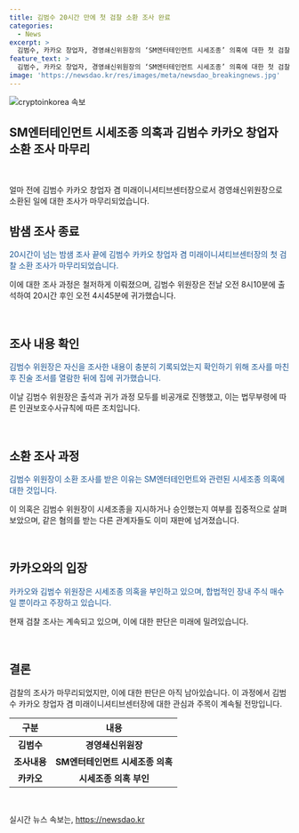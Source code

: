 ```yaml
---
title: 김범수 20시간 만에 첫 검찰 소환 조사 완료
categories:
  - News
excerpt: >
  김범수, 카카오 창업자, 경영쇄신위원장의 ‘SM엔터테인먼트 시세조종’ 의혹에 대한 첫 검찰 소환 조사를 20시간 넘는 밤샘 조사를 통해 마친 후 귀가했다. 검찰은 김 위원장이 시세조종을 지시하거나 승인했는지 여부를 집중적으로 살펴봤다. 이에 대한 김 의장과 카카오 측은 혐의를 부인 중이다.
feature_text: >
  김범수, 카카오 창업자, 경영쇄신위원장의 ‘SM엔터테인먼트 시세조종’ 의혹에 대한 첫 검찰 소환 조사를 20시간 넘는 밤샘 조사를 통해 마친 후 귀가했다. 검찰은 김 위원장이 시세조종을 지시하거나 승인했는지 여부를 집중적으로 살펴봤다. 이에 대한 김 의장과 카카오 측은 혐의를 부인 중이다.
image: 'https://newsdao.kr/res/images/meta/newsdao_breakingnews.jpg'
---
```


<p><img src="https://newsdao.kr/res/images/meta/newsdao_breakingnews.jpg" alt="cryptoinkorea 속보" /></p>

<h2 data-ke-size="size36">SM엔터테인먼트 시세조종 의혹과 김범수 카카오 창업자 소환 조사 마무리</h2>

<p data-ke-size="size16">&nbsp;</p>

<p>얼마 전에 김범수 카카오 창업자 겸 미래이니셔티브센터장으로서 경영쇄신위원장으로 소환된 일에 대한 조사가 마무리되었습니다.</p>

<h2 data-ke-size="size26">밤샘 조사 종료</h2>

<p><span style="color: #1a5490;">20시간이 넘는 밤샘 조사 끝에 김범수 카카오 창업자 겸 미래이니셔티브센터장의 첫 검찰 소환 조사가 마무리되었습니다.</span></p>

<p>이에 대한 조사 과정은 철저하게 이뤄졌으며, 김범수 위원장은 전날 오전 8시10분에 출석하여 20시간 후인 오전 4시45분에 귀가했습니다.</p>

<p data-ke-size="size16">&nbsp;</p>

<h2 data-ke-size="size26">조사 내용 확인</h2>

<p><span style="color: #1a5490;">김범수 위원장은 자신을 조사한 내용이 충분히 기록되었는지 확인하기 위해 조사를 마친 후 진술 조서를 열람한 뒤에 집에 귀가했습니다.</span></p>

<p>이날 김범수 위원장은 출석과 귀가 과정 모두를 비공개로 진행했고, 이는 법무부령에 따른 인권보호수사규칙에 따른 조치입니다.</p>

<p data-ke-size="size16">&nbsp;</p>

<h2 data-ke-size="size26">소환 조사 과정</h2>

<p><span style="color: #1a5490;">김범수 위원장이 소환 조사를 받은 이유는 SM엔터테인먼트와 관련된 시세조종 의혹에 대한 것입니다.</span></p>

<p>이 의혹은 김범수 위원장이 시세조종을 지시하거나 승인했는지 여부를 집중적으로 살펴보았으며, 같은 혐의를 받는 다른 관계자들도 이미 재판에 넘겨졌습니다.</p>

<p data-ke-size="size16">&nbsp;</p>

<h2 data-ke-size="size26">카카오와의 입장</h2>

<p><span style="color: #1a5490;">카카오와 김범수 위원장은 시세조종 의혹을 부인하고 있으며, 합법적인 장내 주식 매수일 뿐이라고 주장하고 있습니다.</span></p>

<p>현재 검찰 조사는 계속되고 있으며, 이에 대한 판단은 미래에 밀려있습니다. </p>

<p data-ke-size="size16">&nbsp;</p>

<h2 data-ke-size="size26">결론</h2>

<p>검찰의 조사가 마무리되었지만, 이에 대한 판단은 아직 남아있습니다. 
이 과정에서 김범수 카카오 창업자 겸 미래이니셔티브센터장에 대한 관심과 주목이 계속될 전망입니다.</p>

<table>
    <thead>
        <tr>
            <th>구분</th>
            <th>내용</th>
        </tr>
    </thead>
    <tbody>
        <tr>
            <td style="text-align: center; height: 17px;"><b>김범수</b></td>
            <td style="text-align: center; height: 17px;"><b>경영쇄신위원장</b></td>
        </tr>
        <tr>
            <td style="text-align: center; height: 17px;"><b>조사내용</b></td>
            <td style="text-align: center; height: 17px;"><b>SM엔터테인먼트 시세조종 의혹</b></td>
        </tr>
        <tr>
            <td style="text-align: center; height: 17px;"><b>카카오</b></td>
            <td style="text-align: center; height: 17px;"><b>시세조종 의혹 부인</b></td>
        </tr>
    </tbody>
</table>

<p data-ke-size="size16">&nbsp;</p>
실시간 뉴스 속보는, <a href="https://newsdao.kr" rel="dofollow">https://newsdao.kr</a>


